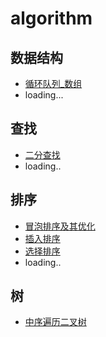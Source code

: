 # algorithm

## 数据结构

- [循环队列_数组](./code/CircluarQueue_Array.cpp)
- loading...

## 查找

- [二分查找](./code/BinarySearch.cpp)
- loading..

## 排序

- [冒泡排序及其优化](./code/BubbleSort.cpp)
- [插入排序](./code/InsertionSort.cpp)
- [选择排序](./code/SelectionSort.cpp)
- loading..

## 树

- [中序遍历二叉树](./code/BinaryTree_traversal.cpp)
